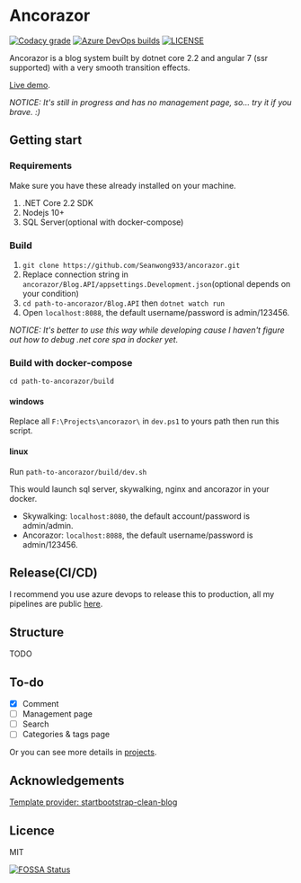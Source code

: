 # Ancorazor

[![Codacy grade](https://img.shields.io/codacy/grade/00a15dd7811e42b7ae6aea01a966fee0.svg?logo=codacy&style=for-the-badge)](https://app.codacy.com/app/siegrainwong/ancorazor?utm_source=github.com&utm_medium=referral&utm_content=siegrainwong/ancorazor&utm_campaign=Badge_Grade_Dashboard)
[![Azure DevOps builds](https://img.shields.io/azure-devops/build/siegrainwong/75cdd93a-e41e-4158-ace3-88dab60c3343/6.svg?label=azure%20pipelines&logo=azure%20pipelines&style=for-the-badge)](https://dev.azure.com/siegrainwong/Ancorazor/_build/latest?definitionId=6&branchName=master)
[![LICENSE](https://img.shields.io/badge/license-Anti%20996%20&%20MIT-blue.svg?style=for-the-badge)](https://github.com/996icu/996.ICU/blob/master/LICENSE)

Ancorazor is a blog system built by dotnet core 2.2 and angular 7 (ssr supported) with a very smooth transition effects.

[Live demo](https://siegrain.wang).

*NOTICE: It's still in progress and has no management page, so... try it if you brave. :)*

## Getting start

### Requirements
Make sure you have these already installed on your machine.
1. .NET Core 2.2 SDK
2. Nodejs 10+
3. SQL Server(optional with docker-compose)

### Build
1. `git clone https://github.com/Seanwong933/ancorazor.git`
2. Replace connection string in `ancorazor/Blog.API/appsettings.Development.json`(optional depends on your condition)
3. `cd path-to-ancorazor/Blog.API` then `dotnet watch run`
4. Open `localhost:8088`, the default username/password is admin/123456.


*NOTICE: It's better to use this way while developing cause I haven't figure out how to debug .net core spa in docker yet.*

### Build with docker-compose
`cd path-to-ancorazor/build`
#### windows
Replace all `F:\Projects\ancorazor\` in `dev.ps1` to yours path then run this script.
#### linux
Run `path-to-ancorazor/build/dev.sh`


This would launch sql server, skywalking, nginx and ancorazor in your docker.
- Skywalking: `localhost:8080`, the default account/password is admin/admin.
- Ancorazor: `localhost:8088`, the default username/password is admin/123456.

## Release(CI/CD)
I recommend you use azure devops to release this to production, all my pipelines are public [here](https://dev.azure.com/siegrainwong/Ancorazor/_build?definitionId=6).

## Structure
TODO

## To-do
- [x] Comment
- [ ] Management page
- [ ] Search
- [ ] Categories & tags page

Or you can see more details in [projects](https://github.com/Seanwong933/ancorazor/projects/1).

## Acknowledgements
[Template provider: startbootstrap-clean-blog](https://github.com/BlackrockDigital/startbootstrap-clean-blog)

## Licence
MIT


[![FOSSA Status](https://app.fossa.io/api/projects/git%2Bgithub.com%2Fsiegrainwong%2Fancorazor.svg?type=large)](https://app.fossa.io/projects/git%2Bgithub.com%2Fsiegrainwong%2Fancorazor?ref=badge_large)
